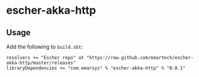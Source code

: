 # escher-akka-http

Usage
-----

Add the following to `build.sbt`:

    resolvers += "Escher repo" at "https://raw.github.com/emartech/escher-akka-http/master/releases"
    libraryDependencies += "com.emarsys" % "escher-akka-http" % "0.0.1"


